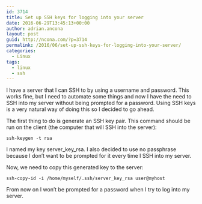 ```yaml
---
id: 3714
title: Set up SSH keys for logging into your server
date: 2016-06-29T13:45:13+00:00
author: adrian.ancona
layout: post
guid: http://ncona.com/?p=3714
permalink: /2016/06/set-up-ssh-keys-for-logging-into-your-server/
categories:
  - Linux
tags:
  - linux
  - ssh
---
```

I have a server that I can SSH to by using a username and password. This works fine, but I need to automate some things and now I have the need to SSH into my server without being prompted for a password. Using SSH keys is a very natural way of doing this so I decided to go ahead.

The first thing to do is generate an SSH key pair. This command should be run on the client (the computer that will SSH into the server):

```
ssh-keygen -t rsa
```

I named my key server\_key\_rsa. I also decided to use no passphrase because I don&#8217;t want to be prompted for it every time I SSH into my server.

Now, we need to copy this generated key to the server:

```
ssh-copy-id -i /home/myself/.ssh/server_key_rsa user@myhost
```

From now on I won&#8217;t be prompted for a password when I try to log into my server.
